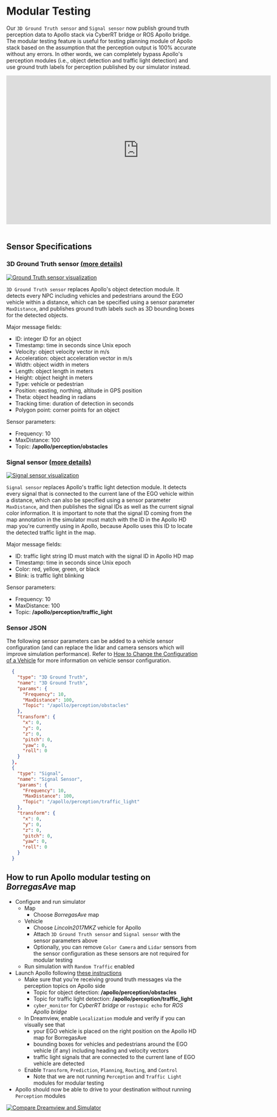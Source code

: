 # Modular Testing

Our `3D Ground Truth sensor` and `Signal sensor` now publish ground truth perception data to Apollo stack via CyberRT bridge or ROS Apollo bridge. The modular testing feature is useful for testing planning module of Apollo stack based on the assumption that the perception output is 100% accurate without any errors. In other words, we can completely bypass Apollo's perception modules (i.e., object detection and traffic light detection) and use ground truth labels for perception published by our simulator instead.

<div class="video-container">
    <iframe style="display:block;margin:auto;" width="696" height="391" src="https://www.youtube.com/embed/xxxxxxxxxx" frameborder="0" allow="accelerometer; autoplay; encrypted-media; gyroscope; picture-in-picture" allowfullscreen></iframe>
</div>
<br>

## Sensor Specifications

### 3D Ground Truth sensor [(more details)](https://www.lgsvlsimulator.com/docs/sensor-json-options/#3d-ground-truth)

[![Ground Truth sensor visualization](./images/modular-testing/ground-truth-sensor.png)](./images/modular-testing/full_size_images/ground-truth-sensor.png)

`3D Ground Truth sensor` replaces Apollo's object detection module. It detects every NPC including vehicles and pedestrians around the EGO vehicle within a distance, which can be specified using a sensor parameter `MaxDistance`, and publishes ground truth labels such as 3D bounding boxes for the detected objects.

Major message fields:

- ID: integer ID for an object
- Timestamp: time in seconds since Unix epoch
- Velocity: object velocity vector in m/s
- Acceleration: object acceleration vector in m/s
- Width: object width in meters
- Length: object length in meters
- Height: object height in meters
- Type: vehicle or pedestrian
- Position: easting, northing, altitude in GPS position
- Theta: object heading in radians
- Tracking time: duration of detection in seconds
- Polygon point: corner points for an object

Sensor parameters:

- Frequency: 10
- MaxDistance: 100
- Topic: **/apollo/perception/obstacles**

### Signal sensor [(more details)](https://www.lgsvlsimulator.com/docs/sensor-json-options/#signal-sensor)

[![Signal sensor visualization](./images/modular-testing/signal-sensor.png)](./images/modular-testing/full_size_images/signal-sensor.png)

`Signal sensor` replaces Apollo's traffic light detection module. It detects every signal that is connected to the current lane of the EGO vehicle within a distance, which can also be specified using a sensor parameter `MaxDistance`, and then publishes the signal IDs as well as the current signal color information. It is important to note that the signal ID coming from the map annotation in the simulator must match with the ID in the Apollo HD map you're currently using in Apollo, because Apollo uses this ID to locate the detected traffic light in the map.

Major message fields:

- ID: traffic light string ID must match with the signal ID in Apollo HD map
- Timestamp: time in seconds since Unix epoch
- Color: red, yellow, green, or black
- Blink: is traffic light blinking

Sensor parameters:

- Frequency: 10
- MaxDistance: 100
- Topic: **/apollo/perception/traffic_light**


### Sensor JSON

The following sensor parameters can be added to a vehicle sensor configuration (and can replace the lidar and camera sensors which will improve simulation performance). Refer to [How to Change the Configuration of a Vehicle](vehicles-tab.md#how-to-change-the-configuration-of-a-vehicle) for more information on vehicle sensor configuration.

```JSON
  {
    "type": "3D Ground Truth",
    "name": "3D Ground Truth",
    "params": {
      "Frequency": 10,
      "MaxDistance": 100,
      "Topic": "/apollo/perception/obstacles"
    },
    "transform": {
      "x": 0,
      "y": 0,
      "z": 0,
      "pitch": 0,
      "yaw": 0,
      "roll": 0
    }
  },
  {
    "type": "Signal",
    "name": "Signal Sensor",
    "params": {
      "Frequency": 10,
      "MaxDistance": 100,
      "Topic": "/apollo/perception/traffic_light"
    },
    "transform": {
      "x": 0,
      "y": 0,
      "z": 0,
      "pitch": 0,
      "yaw": 0,
      "roll": 0
    }
  }
```


## How to run Apollo modular testing on *BorregasAve* map

- Configure and run simulator
    - Map
        - Choose *BorregasAve* map
    - Vehicle
        - Choose *Lincoln2017MKZ* vehicle for Apollo
        - Attach `3D Ground Truth sensor` and `Signal sensor` with the sensor parameters above
        - Optionally, you can remove `Color Camera` and `Lidar` sensors from the sensor configuration as these sensors are not required for modular testing
    - Run simulation with `Random Traffic` enabled
- Launch Apollo following [these instructions](apollo-master-instructions)
    - Make sure that you're receiving ground truth messages via the perception topics on Apollo side
        - Topic for object detection: **/apollo/perception/obstacles**
        - Topic for traffic light detection: **/apollo/perception/traffic_light**
        - `cyber_monitor` for *CyberRT bridge* or `rostopic echo` for *ROS Apollo bridge*
    - In Dreamview, enable `Localization` module and verify if you can visually see that
        - your EGO vehicle is placed on the right position on the Apollo HD map for BorregasAve
        - bounding boxes for vehicles and pedestrians around the EGO vehicle (if any) including heading and velocity vectors
        - traffic light signals that are connected to the current lane of EGO vehicle are detected
    - Enable `Transform`, `Prediction`, `Planning`, `Routing`, and `Control`
        - Note that we are not running `Perception` and `Traffic Light` modules for modular testing
- Apollo should now be able to drive to your destination without running `Perception` modules

[![Compare Dreamview and Simulator](./images/modular-testing/compare-dreamview-and-simulator.png)](./images/modular-testing/full_size_images/compare-dreamview-and-simulator.png)
